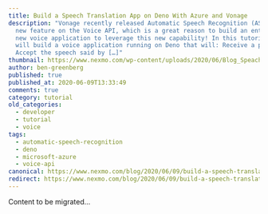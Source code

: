 ```yaml
---
title: Build a Speech Translation App on Deno With Azure and Vonage
description: "Vonage recently released Automatic Speech Recognition (ASR) as a
  new feature on the Voice API, which is a great reason to build an entertaining
  new voice application to leverage this new capability! In this tutorial, we
  will build a voice application running on Deno that will: Receive a phone call
  Accept the speech said by […]"
thumbnail: https://www.nexmo.com/wp-content/uploads/2020/06/Blog_Speach-Translation_Deno-Azure_1200x600-1.png
author: ben-greenberg
published: true
published_at: 2020-06-09T13:33:49
comments: true
category: tutorial
old_categories:
  - developer
  - tutorial
  - voice
tags:
  - automatic-speech-recognition
  - deno
  - microsoft-azure
  - voice-api
canonical: https://www.nexmo.com/blog/2020/06/09/build-a-speech-translation-app-on-deno-with-azure-and-vonage
redirect: https://www.nexmo.com/blog/2020/06/09/build-a-speech-translation-app-on-deno-with-azure-and-vonage
---
```

Content to be migrated...